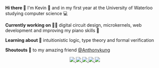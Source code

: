 **Hi there :wave:** I'm Kevin :carrot: and in my first year at the University of Waterloo studying computer science :computer:

**Currently working on 💪🏻** digital circuit design, microkernels, web development and improving my piano skills :musical_keyboard:

**Learning about :book:** intuitionistic logic, type theory and formal verification

**Shoutouts :mega:** to my amazing friend [@Anthonykung](https://github.com/Anthonykung)

<!-- Me <3 Anthony -->
<p align="center">
  <a href='https://carrot.dev'>
    <img src='http://img.shields.io/static/v1?style=flat&label=&message=carrot.dev&color=ff69b4&logo=netlify&logoColor=white' />
  </a>
  <a href='https://github.com/TheOneKevin?tab=repositories&q=archived%3Afalse+NOT+TheOneKevin&type=&language='>
    <img src='http://img.shields.io/static/v1?style=flat&label=&message=Projects&color=gray&logo=github' />
  </a>
  <a href='https://github.com/TheOneKevin/cxkernel'>
    <img src='http://img.shields.io/static/v1?style=flat&label=2016&message=cxkernel&color=blue&logo=' />
  </a>
  <a href='https://github.com/TheOneKevin/pine16'>
    <img src='http://img.shields.io/static/v1?style=flat&label=2020&message=pine16&color=blue&logo=' />
  </a>
  <a href='https://github.com/hsc-latte/caravel-hs32core'>
    <img src='http://img.shields.io/static/v1?style=flat&label=MPW1&message=caravel-hs32core&color=blue&logo=' />
  </a>
</p>
